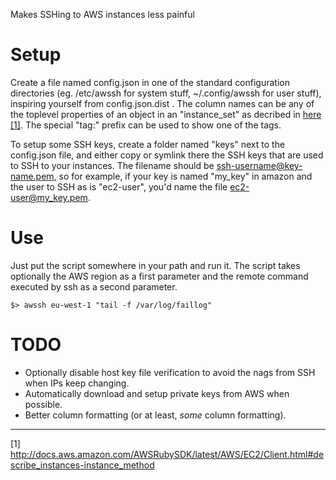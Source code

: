 Makes SSHing to AWS instances less painful

Setup
=====

Create a file named config.json in one of the standard configuration directories
(eg. /etc/awssh for system stuff, ~/.config/awssh for user stuff), inspiring
yourself from config.json.dist . The column names can be any of the toplevel
properties of an object in an "instance_set" as decribed in
[here [1]](http://docs.aws.amazon.com/AWSRubySDK/latest/AWS/EC2/Client.html#describe_instances-instance_method).
The special "tag:" prefix can be used to show one of the tags.

To setup some SSH keys, create a folder named "keys" next to the config.json
file, and either copy or symlink there the SSH keys that are used to SSH to your
instances. The filename should be ssh-username@key-name.pem, so for example,
if your key is named "my_key" in amazon and the user to SSH as is "ec2-user",
you'd name the file ec2-user@my_key.pem.

Use
===

Just put the script somewhere in your path and run it.
The script takes optionally the AWS region as a first parameter and
the remote command executed by ssh as a second parameter.

```
$> awssh eu-west-1 "tail -f /var/log/faillog"
```

TODO
====
- Optionally disable host key file verification to avoid the nags from SSH when
IPs keep changing.
- Automatically download and setup private keys from AWS when possible.
- Better column formatting (or at least, *some* column formatting).

---
[1] http://docs.aws.amazon.com/AWSRubySDK/latest/AWS/EC2/Client.html#describe_instances-instance_method
